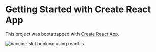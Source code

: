 # Getting Started with Create React App

This project was bootstrapped with [Create React App](https://github.com/facebook/create-react-app).

![Vaccine slot booking using react js](https://user-images.githubusercontent.com/55646472/117606979-a8232700-b178-11eb-8101-1d721d13a1da.png)
